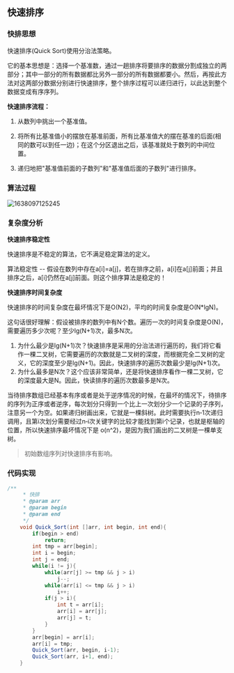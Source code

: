 ## 快速排序

### 快排思想

快速排序(Quick Sort)使用分治法策略。

它的基本思想是：选择一个基准数，通过一趟排序将要排序的数据分割成独立的两部分；其中一部分的所有数据都比另外一部分的所有数据都要小。然后，再按此方法对这两部分数据分别进行快速排序，整个排序过程可以递归进行，以此达到整个数据变成有序序列。

**快速排序流程：**

1. 从数列中挑出一个基准值。

2. 将所有比基准值小的摆放在基准前面，所有比基准值大的摆在基准的后面(相同的数可以到任一边)；在这个分区退出之后，该基准就处于数列的中间位置。

3. 递归地把"基准值前面的子数列"和"基准值后面的子数列"进行排序。

### 算法过程

![1638097125245](https://tprzfbucket.oss-cn-beijing.aliyuncs.com/hadoop/202111/28/185847-73726.png)

### 复杂度分析

**快速排序稳定性**

 快速排序是不稳定的算法，它不满足稳定算法的定义。

 算法稳定性 -- 假设在数列中存在a[i]=a[j]，若在排序之前，a[i]在a[j]前面；并且排序之后，a[i]仍然在a[j]前面。则这个排序算法是稳定的！

**快速排序时间复杂度**

 快速排序的时间复杂度在最坏情况下是O(N2)，平均的时间复杂度是O(N*lgN)。

 这句话很好理解：假设被排序的数列中有N个数。遍历一次的时间复杂度是O(N)，需要遍历多少次呢？至少lg(N+1)次，最多N次。

1. 为什么最少是lg(N+1)次？快速排序是采用的分治法进行遍历的，我们将它看作一棵二叉树，它需要遍历的次数就是二叉树的深度，而根据完全二叉树的定义，它的深度至少是lg(N+1)。因此，快速排序的遍历次数最少是lg(N+1)次。
2. 为什么最多是N次？这个应该非常简单，还是将快速排序看作一棵二叉树，它的深度最大是N。因此，快读排序的遍历次数最多是N次。

当待排序数组已经基本有序或者是处于逆序情况的时候，在最坏的情况下，待排序的序列为正序或者逆序，每次划分只得到一个比上一次划分少一个记录的子序列，注意另一个为空。如果递归树画出来，它就是一棵斜树。此时需要执行n‐1次递归调用，且第i次划分需要经过n‐i次关键字的比较才能找到第i个记录，也就是枢轴的位置，所以快速排序最坏情况下是 o(n^2)，是因为我们画出的二叉树是一棵单支树。

> 初始数组序列对快速排序有影响。

### 代码实现

~~~ java
/**
     * 快排
     * @param arr
     * @param begin
     * @param end
     */
    void Quick_Sort(int []arr, int begin, int end){
        if(begin > end)
            return;
        int tmp = arr[begin];
        int i = begin;
        int j = end;
        while(i != j){
            while(arr[j] >= tmp && j > i)
                j--;
            while(arr[i] <= tmp && j > i)
                i++;
            if(j > i){
                int t = arr[i];
                arr[i] = arr[j];
                arr[j] = t;
            }
        }
        arr[begin] = arr[i];
        arr[i] = tmp;
        Quick_Sort(arr, begin, i-1);
        Quick_Sort(arr, i+1, end);
    }
~~~

